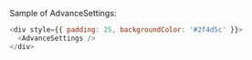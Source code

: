 Sample of AdvanceSettings:

```js
<div style={{ padding: 25, backgroundColor: '#2f4d5c' }}>
  <AdvanceSettings />
</div>
```

